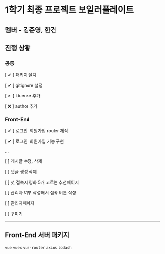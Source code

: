 # 1학기 최종 프로젝트 보일러플레이트

## 멤버 - 김준영, 한건


## 진행 상황


### 공통

[ ✔ ] 패키지 설치

[ ✔ ] gitignore 설정

[ ✔ ] License 추가

[ ❌ ] author 추가



### Front-End

[ ✔ ] 로그인, 회원가입 router 제작

[ ✔ ] 로그인, 회원가입 기능 구현

...

[  ]  게시글 수정, 삭제

[  ] 댓글 생성 삭제

[  ] 첫 접속시 영화 5개 고르는 추천페이지

[  ] 관리자 여부 작성해서 접속 버튼 작성

[  ] 관리자페이지

[  ] 꾸미기 



---

## Front-End 서버 패키지

``vue``
``vuex``
``vue-router``
``axios``
``lodash``

